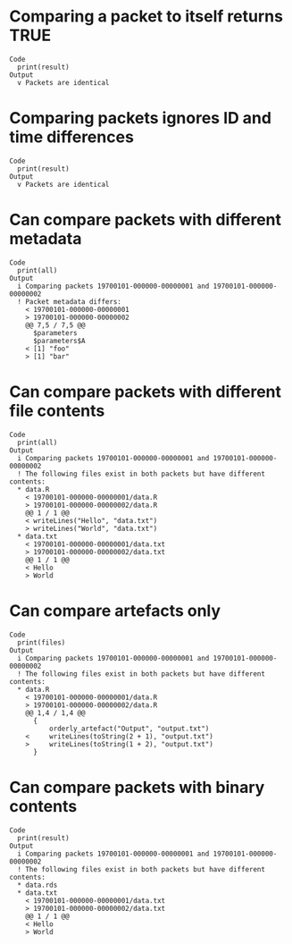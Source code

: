 # Comparing a packet to itself returns TRUE

    Code
      print(result)
    Output
      v Packets are identical

# Comparing packets ignores ID and time differences

    Code
      print(result)
    Output
      v Packets are identical

# Can compare packets with different metadata

    Code
      print(all)
    Output
      i Comparing packets 19700101-000000-00000001 and 19700101-000000-00000002
      ! Packet metadata differs:
        < 19700101-000000-00000001
        > 19700101-000000-00000002
        @@ 7,5 / 7,5 @@
          $parameters
          $parameters$A
        < [1] "foo"
        > [1] "bar"
          
          

# Can compare packets with different file contents

    Code
      print(all)
    Output
      i Comparing packets 19700101-000000-00000001 and 19700101-000000-00000002
      ! The following files exist in both packets but have different contents:
      * data.R
        < 19700101-000000-00000001/data.R
        > 19700101-000000-00000002/data.R
        @@ 1 / 1 @@
        < writeLines("Hello", "data.txt")
        > writeLines("World", "data.txt")
      * data.txt
        < 19700101-000000-00000001/data.txt
        > 19700101-000000-00000002/data.txt
        @@ 1 / 1 @@
        < Hello
        > World

# Can compare artefacts only

    Code
      print(files)
    Output
      i Comparing packets 19700101-000000-00000001 and 19700101-000000-00000002
      ! The following files exist in both packets but have different contents:
      * data.R
        < 19700101-000000-00000001/data.R
        > 19700101-000000-00000002/data.R
        @@ 1,4 / 1,4 @@
          {
              orderly_artefact("Output", "output.txt")
        <     writeLines(toString(2 + 1), "output.txt")
        >     writeLines(toString(1 + 2), "output.txt")
          }

# Can compare packets with binary contents

    Code
      print(result)
    Output
      i Comparing packets 19700101-000000-00000001 and 19700101-000000-00000002
      ! The following files exist in both packets but have different contents:
      * data.rds
      * data.txt
        < 19700101-000000-00000001/data.txt
        > 19700101-000000-00000002/data.txt
        @@ 1 / 1 @@
        < Hello
        > World

